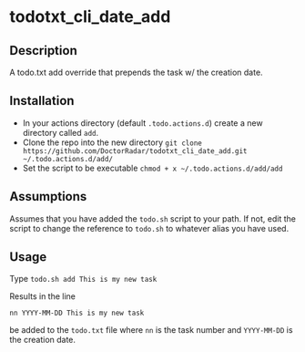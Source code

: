 # todotxt_cli_date_add

## Description

A todo.txt add override that prepends the task w/ the creation date.

## Installation

- In your actions directory (default `.todo.actions.d`) create a new directory called `add`.
- Clone the repo into the new directory `git clone https://github.com/DoctorRadar/todotxt_cli_date_add.git ~/.todo.actions.d/add/`
- Set the script to be executable `chmod + x ~/.todo.actions.d/add/add`

## Assumptions
Assumes that you have added the `todo.sh` script to your path. If not, edit the script to change the reference to `todo.sh` to whatever alias you have used.

## Usage

Type `todo.sh add This is my new task`

Results in the line

`nn YYYY-MM-DD This is my new task`

be added to the `todo.txt` file where `nn` is the task number and `YYYY-MM-DD` is the creation date.
